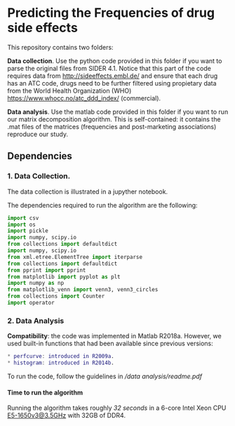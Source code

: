 # Predicting the Frequencies of drug side effects

This repository contains two folders:

**Data collection**. Use the python code provided in this folder if you want to parse the original files from SIDER 4.1. Notice that this part of the code requires data from http://sideeffects.embl.de/ and ensure that each drug has an ATC code, drugs need to be further filtered using propietary data from the World Health Organization (WHO) https://www.whocc.no/atc_ddd_index/ (commercial).

**Data analysis**. Use the matlab code provided in this folder if you want to run our matrix decomposition algorithm. This is self-contained: it contains the .mat files of the matrices (frequencies and post-marketing associations) reproduce our study.

## Dependencies

### 1. Data Collection.

The data collection is illustrated in a jupyther notebook.

The dependencies required to run the algorithm are the following:
```python
import csv
import os
import pickle
import numpy, scipy.io
from collections import defaultdict
import numpy, scipy.io
from xml.etree.ElementTree import iterparse
from collections import defaultdict
from pprint import pprint
from matplotlib import pyplot as plt
import numpy as np
from matplotlib_venn import venn3, venn3_circles
from collections import Counter
import operator
```

### 2. Data Analysis

**Compatibility**: the code was implemented in Matlab R2018a. However, we used built-in functions
that had been available since previous versions:

```matlab
* perfcurve: introduced in R2009a.
* histogram: introduced in R2014b.
```

To run the code, follow the guidelines in */data analysis/readme.pdf*

#### Time to run the algorithm 

Running the algorithm takes roughly *32 seconds* in a 6-core Intel Xeon CPU E5-1650v3@3.5GHz with 32GB of DDR4. 
